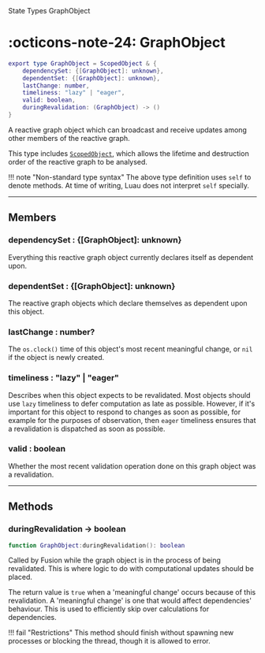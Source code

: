 <nav class="fusiondoc-api-breadcrumbs">
	<span>State</span>
	<span>Types</span>
	<span>GraphObject</span>
</nav>

<h1 class="fusiondoc-api-header" markdown>
	<span class="fusiondoc-api-icon" markdown>:octicons-note-24:</span>
	<span class="fusiondoc-api-name">GraphObject</span>
</h1>

```Lua
export type GraphObject = ScopedObject & {
	dependencySet: {[GraphObject]: unknown},
	dependentSet: {[GraphObject]: unknown},
	lastChange: number,
	timeliness: "lazy" | "eager",
	valid: boolean,
	duringRevalidation: (GraphObject) -> ()
}
```

A reactive graph object which can broadcast and receive updates among other
members of the reactive graph.

This type includes [`ScopedObject`](../../../memory/types/scopedobject), which
allows the lifetime and destruction order of the reactive graph to be analysed.

!!! note "Non-standard type syntax"
	The above type definition uses `self` to denote methods. At time of writing,
	Luau does not interpret `self` specially.

-----

## Members

<h3 markdown>
	dependencySet
	<span class="fusiondoc-api-type">
		: {[GraphObject]: unknown}
	</span>
</h3>

Everything this reactive graph object currently declares itself as dependent
upon.

<h3 markdown>
	dependentSet
	<span class="fusiondoc-api-type">
		: {[GraphObject]: unknown}
	</span>
</h3>

The reactive graph objects which declare themselves as dependent upon this
object.

<h3 markdown>
	lastChange
	<span class="fusiondoc-api-type">
		: number?
	</span>
</h3>

The `os.clock()` time of this object's most recent meaningful change, or `nil`
if the object is newly created.

<h3 markdown>
	timeliness
	<span class="fusiondoc-api-type">
		: "lazy" | "eager"
	</span>
</h3>

Describes when this object expects to be revalidated. Most objects should use
`lazy` timeliness to defer computation as late as possible. However, if it's
important for this object to respond to changes as soon as possible, for example
for the purposes of observation, then `eager` timeliness ensures that a
revalidation is dispatched as soon as possible.

<h3 markdown>
	valid
	<span class="fusiondoc-api-type">
		: boolean
	</span>
</h3>

Whether the most recent validation operation done on this graph object was a
revalidation.

-----

## Methods

<h3 markdown>
	duringRevalidation
	<span class="fusiondoc-api-type">
		-> boolean
	</span>
</h3>

```Lua
function GraphObject:duringRevalidation(): boolean
```

Called by Fusion while the graph object is in the process of being revalidated.
This is where logic to do with computational updates should be placed.

The return value is `true` when a 'meaningful change' occurs because of this
revalidation. A 'meaningful change' is one that would affect dependencies'
behaviour. This is used to efficiently skip over calculations for dependencies.

!!! fail "Restrictions"
	This method should finish without spawning new processes or blocking the 
	thread, though it is allowed to error.
